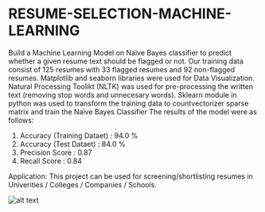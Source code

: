# RESUME-SELECTION-MACHINE-LEARNING
Build a Machine Learning Model on Naïve Bayes classifier  to predict whether a given resume text should be flagged or not. Our training data consist of 125 resumes with 33 flagged resumes and 92 non-flagged resumes. Matplotlib and seaborn libraries were used for Data Visualization. Natural Processing Toolikt (NLTK) was used for pre-processing the written text (removing stop words and unnecesary words). Sklearn module in python was used to transform the training data to countvectorizer sparse matrix and train the Naïve Bayes Classifier
The results of the model were as follows:
1) Accuracy (Training Dataet) : 94.0 %
2) Accuracy (Test Dataet) : 84.0 %
3) Precision Score : 0.87
4) Recall Score : 0.84

Application: This project can be used for screening/shortlisting resumes in  Univerities / Colleges / Companies / Schools.

![alt text](https://fitsmallbusiness.com/wp-content/uploads/2020/08/FeatureImage_Resume_Screening.jpg)
